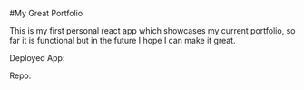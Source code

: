 #My Great Portfolio

This is my first personal react app which showcases my current portfolio, so far it is functional but in the future I hope I can make it great.

Deployed App:


Repo: